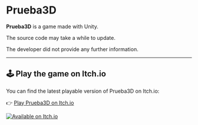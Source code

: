 # Prueba3D

**Prueba3D** is a game made with Unity.

The source code may take a while to update.

The developer did not provide any further information.

---

## 🕹️ Play the game on Itch.io

You can find the latest playable version of Prueba3D on Itch.io:

👉 [Play Prueba3D on Itch.io](https://francisco7463.itch.io/prueba3d)

[![Available on Itch.io](https://static.itch.io/images/badge.svg)](https://francisco7463.itch.io/prueba3d)
